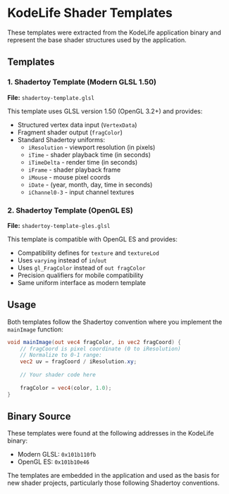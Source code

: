 # KodeLife Shader Templates

These templates were extracted from the KodeLife application binary and represent the base shader structures used by the application.

## Templates

### 1. Shadertoy Template (Modern GLSL 1.50)

**File:** `shadertoy-template.glsl`

This template uses GLSL version 1.50 (OpenGL 3.2+) and provides:
- Structured vertex data input (`VertexData`)
- Fragment shader output (`fragColor`)
- Standard Shadertoy uniforms:
  - `iResolution` - viewport resolution (in pixels)
  - `iTime` - shader playback time (in seconds)
  - `iTimeDelta` - render time (in seconds)
  - `iFrame` - shader playback frame
  - `iMouse` - mouse pixel coords
  - `iDate` - (year, month, day, time in seconds)
  - `iChannel0-3` - input channel textures

### 2. Shadertoy Template (OpenGL ES)

**File:** `shadertoy-template-gles.glsl`

This template is compatible with OpenGL ES and provides:
- Compatibility defines for `texture` and `textureLod`
- Uses `varying` instead of `in`/`out`
- Uses `gl_FragColor` instead of `out fragColor`
- Precision qualifiers for mobile compatibility
- Same uniform interface as modern template

## Usage

Both templates follow the Shadertoy convention where you implement the `mainImage` function:

```glsl
void mainImage(out vec4 fragColor, in vec2 fragCoord) {
    // fragCoord is pixel coordinate (0 to iResolution)
    // Normalize to 0-1 range:
    vec2 uv = fragCoord / iResolution.xy;
    
    // Your shader code here
    
    fragColor = vec4(color, 1.0);
}
```

## Binary Source

These templates were found at the following addresses in the KodeLife binary:
- Modern GLSL: `0x101b110fb`
- OpenGL ES: `0x101b10e46`

The templates are embedded in the application and used as the basis for new shader projects, particularly those following Shadertoy conventions.